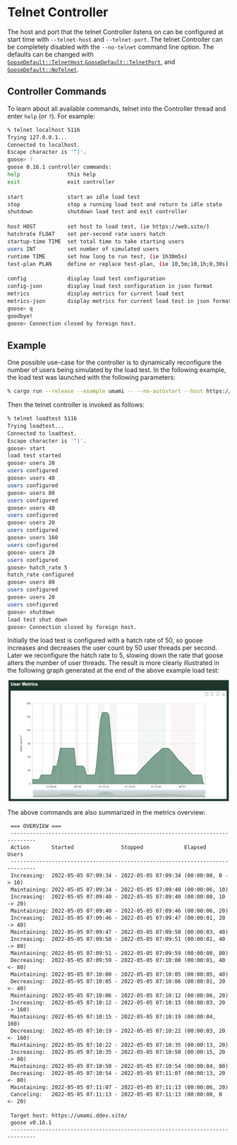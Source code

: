 # Telnet Controller

The host and port that the telnet Controller listens on can be configured at start time with `--telnet-host` and `--telnet-port`. The telnet Controller can be completely disabled with the `--no-telnet` command line option. The defaults can be changed with [`GooseDefault::TelnetHost`](https://docs.rs/goose/*/goose/config/enum.GooseDefault.html#variant.TelnetHost),[`GooseDefault::TelnetPort`](https://docs.rs/goose/*/goose/config/enum.GooseDefault.html#variant.TelnetPort), and [`GooseDefault::NoTelnet`](https://docs.rs/goose/*/goose/config/enum.GooseDefault.html#variant.NoTelnet).

## Controller Commands

To learn about all available commands, telnet into the Controller thread and enter `help` (or `?`). For example:
```bash
% telnet localhost 5116
Trying 127.0.0.1...
Connected to localhost.
Escape character is '^]'.
goose> ?
goose 0.16.1 controller commands:
help               this help
exit               exit controller

start              start an idle load test
stop               stop a running load test and return to idle state
shutdown           shutdown load test and exit controller

host HOST          set host to load test, (ie https://web.site/)
hatchrate FLOAT    set per-second rate users hatch
startup-time TIME  set total time to take starting users
users INT          set number of simulated users
runtime TIME       set how long to run test, (ie 1h30m5s)
test-plan PLAN     define or replace test-plan, (ie 10,5m;10,1h;0,30s)

config             display load test configuration
config-json        display load test configuration in json format
metrics            display metrics for current load test
metrics-json       display metrics for current load test in json format
goose> q
goodbye!
goose> Connection closed by foreign host.
```

## Example

One possible use-case for the controller is to dynamically reconfigure the number of users being simulated by the load test. In the following example, the load test was launched with the following parameters:

```bash
% cargo run --release --example umami -- --no-autostart --host https://umami.ddev.site/ --hatch-rate 50 --report-file report.html
```

Then the telnet controller is invoked as follows:
```bash
% telnet loadtest 5116
Trying loadtest...
Connected to loadtest.
Escape character is '^]'.
goose> start 
load test started
goose> users 20
users configured
goose> users 40
users configured
goose> users 80
users configured
goose> users 40 
users configured
goose> users 20
users configured
goose> users 160
users configured
goose> users 20
users configured
goose> hatch_rate 5
hatch_rate configured
goose> users 80
users configured
goose> users 20
users configured
goose> shutdown
load test shut down
goose> Connection closed by foreign host.
```

Initially the load test is configured with a hatch rate of 50, so goose increases and decreases the user count by 50 user threads per second. Later we reconfigure the hatch rate to 5, slowing down the rate that goose alters the number of user threads. The result is more clearly illustrated in the following graph generated at the end of the above example load test:

![Controller dynamic users and hatch rate](controller-users.png)

The above commands are also summarized in the metrics overview:

```
 === OVERVIEW ===
 ------------------------------------------------------------------------------
 Action       Started               Stopped             Elapsed    Users
 ------------------------------------------------------------------------------
 Increasing:  2022-05-05 07:09:34 - 2022-05-05 07:09:34 (00:00:00, 0 -> 10)
 Maintaining: 2022-05-05 07:09:34 - 2022-05-05 07:09:40 (00:00:06, 10)
 Increasing:  2022-05-05 07:09:40 - 2022-05-05 07:09:40 (00:00:00, 10 -> 20)
 Maintaining: 2022-05-05 07:09:40 - 2022-05-05 07:09:46 (00:00:06, 20)
 Increasing:  2022-05-05 07:09:46 - 2022-05-05 07:09:47 (00:00:01, 20 -> 40)
 Maintaining: 2022-05-05 07:09:47 - 2022-05-05 07:09:50 (00:00:03, 40)
 Increasing:  2022-05-05 07:09:50 - 2022-05-05 07:09:51 (00:00:01, 40 -> 80)
 Maintaining: 2022-05-05 07:09:51 - 2022-05-05 07:09:59 (00:00:08, 80)
 Decreasing:  2022-05-05 07:09:59 - 2022-05-05 07:10:00 (00:00:01, 40 <- 80)
 Maintaining: 2022-05-05 07:10:00 - 2022-05-05 07:10:05 (00:00:05, 40)
 Decreasing:  2022-05-05 07:10:05 - 2022-05-05 07:10:06 (00:00:01, 20 <- 40)
 Maintaining: 2022-05-05 07:10:06 - 2022-05-05 07:10:12 (00:00:06, 20)
 Increasing:  2022-05-05 07:10:12 - 2022-05-05 07:10:15 (00:00:03, 20 -> 160)
 Maintaining: 2022-05-05 07:10:15 - 2022-05-05 07:10:19 (00:00:04, 160)
 Decreasing:  2022-05-05 07:10:19 - 2022-05-05 07:10:22 (00:00:03, 20 <- 160)
 Maintaining: 2022-05-05 07:10:22 - 2022-05-05 07:10:35 (00:00:13, 20)
 Increasing:  2022-05-05 07:10:35 - 2022-05-05 07:10:50 (00:00:15, 20 -> 80)
 Maintaining: 2022-05-05 07:10:50 - 2022-05-05 07:10:54 (00:00:04, 80)
 Decreasing:  2022-05-05 07:10:54 - 2022-05-05 07:11:07 (00:00:13, 20 <- 80)
 Maintaining: 2022-05-05 07:11:07 - 2022-05-05 07:11:13 (00:00:06, 20)
 Canceling:   2022-05-05 07:11:13 - 2022-05-05 07:11:13 (00:00:00, 0 <- 20)

 Target host: https://umami.ddev.site/
 goose v0.16.1
 ------------------------------------------------------------------------------
```
